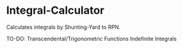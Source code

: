 Integral-Calculator
===================

Calculates integrals by Shunting-Yard to RPN.

TO-DO:
Transcendental/Trigonometric Functions
Indefinite Integrals
